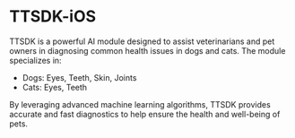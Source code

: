 # TTSDK-iOS


TTSDK is a powerful AI module designed to assist veterinarians and pet owners in diagnosing common health issues in dogs and cats. The module specializes in:

- Dogs: Eyes, Teeth, Skin, Joints
- Cats: Eyes, Teeth

By leveraging advanced machine learning algorithms, TTSDK provides accurate and fast diagnostics to help ensure the health and well-being of pets. 
